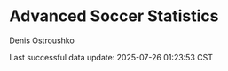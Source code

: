 # Advanced Soccer Statistics
Denis Ostroushko

<!-- gfm -->

Last successful data update: 2025-07-26 01:23:53 CST
